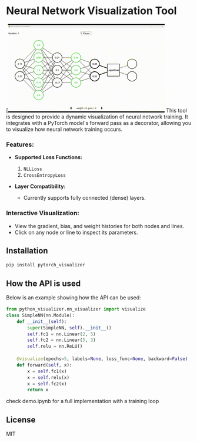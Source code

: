 # Neural Network Visualization Tool
[![Watch the video](assets/demo_gif.gif)
This tool is designed to provide a dynamic visualization of neural network training. It integrates with a PyTorch model's forward pass as a decorator, allowing you to visualize how neural network training occurs.

### Features:
- **Supported Loss Functions:**
  1. `NLLLoss`
  2. `CrossEntropyLoss`

- **Layer Compatibility:**
  - Currently supports fully connected (dense) layers.

### Interactive Visualization:
- View the gradient, bias, and weight histories for both nodes and lines.
- Click on any node or line to inspect its parameters.


## Installation

```bash
pip install pytorch_visualizer
```

## How the API is used

Below is an example showing how the API can be used:

```python
from python_visualizer.nn_visualizer import visualize
class SimpleNN(nn.Module):
    def __init__(self):
        super(SimpleNN, self).__init__()
        self.fc1 = nn.Linear(2, 5) 
        self.fc2 = nn.Linear(5, 3)
        self.relu = nn.ReLU()
    
    @visualize(epochs=5, labels=None, loss_func=None, backward=False)
    def forward(self, x):
        x = self.fc1(x) 
        x = self.relu(x)
        x = self.fc2(x) 
        return x

```
check demo.ipynb for a full implementation with a training loop

## License
MIT

